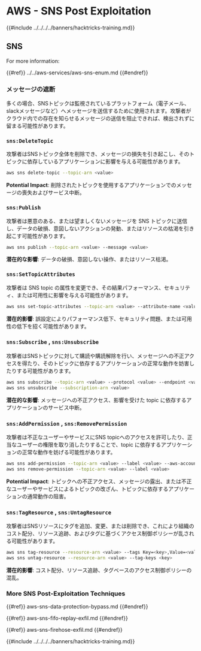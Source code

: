 # AWS - SNS Post Exploitation

{{#include ../../../../banners/hacktricks-training.md}}

## SNS

For more information:

{{#ref}}
../../aws-services/aws-sns-enum.md
{{#endref}}

### メッセージの遮断

多くの場合、SNSトピックは監視されているプラットフォーム（電子メール、slackメッセージなど）へメッセージを送信するために使用されます。攻撃者がクラウド内での存在を知らせるメッセージの送信を阻止できれば、検出されずに留まる可能性があります。

### `sns:DeleteTopic`

攻撃者はSNSトピック全体を削除でき、メッセージの損失を引き起こし、そのトピックに依存しているアプリケーションに影響を与える可能性があります。
```bash
aws sns delete-topic --topic-arn <value>
```
**Potential Impact**: 削除されたトピックを使用するアプリケーションでのメッセージの喪失およびサービス中断。

### `sns:Publish`

攻撃者は悪意のある、または望ましくないメッセージを SNS トピックに送信し、データの破損、意図しないアクションの発動、またはリソースの枯渇を引き起こす可能性があります。
```bash
aws sns publish --topic-arn <value> --message <value>
```
**潜在的な影響**: データの破損、意図しない操作、またはリソース枯渇。

### `sns:SetTopicAttributes`

攻撃者は SNS topic の属性を変更でき、その結果パフォーマンス、セキュリティ、または可用性に影響を与える可能性があります。
```bash
aws sns set-topic-attributes --topic-arn <value> --attribute-name <value> --attribute-value <value>
```
**潜在的影響**: 誤設定によりパフォーマンス低下、セキュリティ問題、または可用性の低下を招く可能性があります。

### `sns:Subscribe` , `sns:Unsubscribe`

攻撃者はSNSトピックに対して購読や購読解除を行い、メッセージへの不正アクセスを得たり、そのトピックに依存するアプリケーションの正常な動作を妨害したりする可能性があります。
```bash
aws sns subscribe --topic-arn <value> --protocol <value> --endpoint <value>
aws sns unsubscribe --subscription-arn <value>
```
**潜在的な影響**: メッセージへの不正アクセス、影響を受けた topic に依存するアプリケーションのサービス中断。

### `sns:AddPermission` , `sns:RemovePermission`

攻撃者は不正なユーザーやサービスにSNS topicへのアクセスを許可したり、正当なユーザーの権限を取り消したりすることで、topic に依存するアプリケーションの正常な動作を妨げる可能性があります。
```bash
aws sns add-permission --topic-arn <value> --label <value> --aws-account-id <value> --action-name <value>
aws sns remove-permission --topic-arn <value> --label <value>
```
**Potential Impact**: トピックへの不正アクセス、メッセージの露出、または不正なユーザーやサービスによるトピックの改ざん、トピックに依存するアプリケーションの通常動作の阻害。

### `sns:TagResource` , `sns:UntagResource`

攻撃者はSNSリソースにタグを追加、変更、または削除でき、これにより組織のコスト配分、リソース追跡、およびタグに基づくアクセス制御ポリシーが乱される可能性があります。
```bash
aws sns tag-resource --resource-arn <value> --tags Key=<key>,Value=<value>
aws sns untag-resource --resource-arn <value> --tag-keys <key>
```
**潜在的影響**: コスト配分、リソース追跡、タグベースのアクセス制御ポリシーの混乱。

### More SNS Post-Exploitation Techniques

{{#ref}}
aws-sns-data-protection-bypass.md
{{#endref}}

{{#ref}}
aws-sns-fifo-replay-exfil.md
{{#endref}}

{{#ref}}
aws-sns-firehose-exfil.md
{{#endref}}

{{#include ../../../../banners/hacktricks-training.md}}
